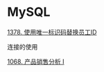 # MySQL

[1378. 使用唯一标识码替换员工ID](https://leetcode.cn/problems/replace-employee-id-with-the-unique-identifier/)

连接的使用

[1068. 产品销售分析 I](https://leetcode.cn/problems/product-sales-analysis-i/)

